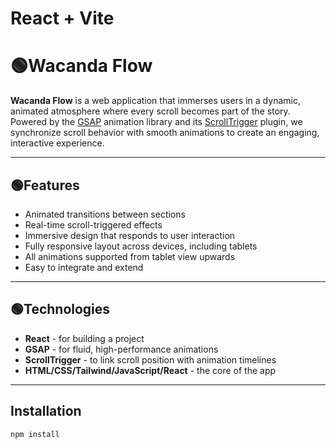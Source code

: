 # React + Vite

# 🟢Wacanda Flow

**Wacanda Flow** is a web application that immerses users in a dynamic, animated atmosphere where every scroll becomes part of the story. Powered by the [GSAP](https://gsap.com/) animation library and its [ScrollTrigger](https://gsap.com/scrolltrigger/) plugin, we synchronize scroll behavior with smooth animations to create an engaging, interactive experience.

---

## 🟢Features

- Animated transitions between sections
- Real-time scroll-triggered effects
- Immersive design that responds to user interaction
- Fully responsive layout across devices, including tablets
- All animations supported from tablet view upwards
- Easy to integrate and extend
---

## 🟢Technologies

- **React** - for building a project
- **GSAP** - for fluid, high-performance animations
- **ScrollTrigger** - to link scroll position with animation timelines
- **HTML/CSS/Tailwind/JavaScript/React** - the core of the app

---

## Installation

```bash
npm install
```
